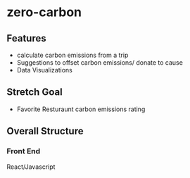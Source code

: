 # zero-carbon

## Features
* calculate carbon emissions from a trip
* Suggestions to offset carbon emissions/ donate to cause
* Data Visualizations

## Stretch Goal
* Favorite Resturaunt carbon emissions rating

## Overall Structure

### Front End
React/Javascript

